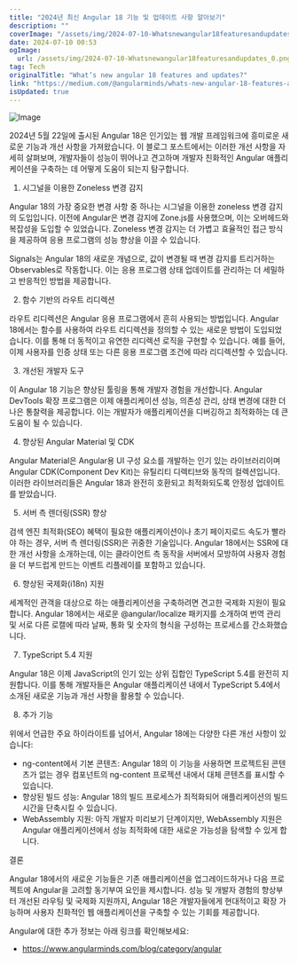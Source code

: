 ```yaml
---
title: "2024년 최신 Angular 18 기능 및 업데이트 사항 알아보기"
description: ""
coverImage: "/assets/img/2024-07-10-Whatsnewangular18featuresandupdates_0.png"
date: 2024-07-10 00:53
ogImage:
  url: /assets/img/2024-07-10-Whatsnewangular18featuresandupdates_0.png
tag: Tech
originalTitle: "What’s new angular 18 features and updates?"
link: "https://medium.com/@angularminds/whats-new-angular-18-features-and-updates-1142b3be03ff"
isUpdated: true
---
```


![Image](/assets/img/2024-07-10-Whatsnewangular18featuresandupdates_0.png)

2024년 5월 22일에 출시된 Angular 18은 인기있는 웹 개발 프레임워크에 흥미로운 새로운 기능과 개선 사항을 가져왔습니다. 이 블로그 포스트에서는 이러한 개선 사항을 자세히 살펴보며, 개발자들이 성능이 뛰어나고 견고하며 개발자 친화적인 Angular 애플리케이션을 구축하는 데 어떻게 도움이 되는지 탐구합니다.

1. 시그널을 이용한 Zoneless 변경 감지

Angular 18의 가장 중요한 변경 사항 중 하나는 시그널을 이용한 zoneless 변경 감지의 도입입니다. 이전에 Angular은 변경 감지에 Zone.js를 사용했으며, 이는 오버헤드와 복잡성을 도입할 수 있었습니다. Zoneless 변경 감지는 더 가볍고 효율적인 접근 방식을 제공하여 응용 프로그램의 성능 향상을 이끌 수 있습니다.

<!-- cozy-coder - 수평 -->

<ins class="adsbygoogle"
     style="display:block"
     data-ad-client="ca-pub-4877378276818686"
     data-ad-slot="1107185301"
     data-ad-format="auto"
     data-full-width-responsive="true"></ins>

<script>
     (adsbygoogle = window.adsbygoogle || []).push({});
</script>

Signals는 Angular 18의 새로운 개념으로, 값이 변경될 때 변경 감지를 트리거하는 Observables로 작동합니다. 이는 응용 프로그램 상태 업데이트를 관리하는 더 세밀하고 반응적인 방법을 제공합니다.

2. 함수 기반의 라우트 리디렉션

라우트 리디렉션은 Angular 응용 프로그램에서 흔히 사용되는 방법입니다. Angular 18에서는 함수를 사용하여 라우트 리디렉션을 정의할 수 있는 새로운 방법이 도입되었습니다. 이를 통해 더 동적이고 유연한 리디렉션 로직을 구현할 수 있습니다. 예를 들어, 이제 사용자를 인증 상태 또는 다른 응용 프로그램 조건에 따라 리디렉션할 수 있습니다.

3. 개선된 개발자 도구

<!-- cozy-coder - 수평 -->

<ins class="adsbygoogle"
     style="display:block"
     data-ad-client="ca-pub-4877378276818686"
     data-ad-slot="1107185301"
     data-ad-format="auto"
     data-full-width-responsive="true"></ins>

<script>
     (adsbygoogle = window.adsbygoogle || []).push({});
</script>

이 Angular 18 기능은 향상된 툴링을 통해 개발자 경험을 개선합니다. Angular DevTools 확장 프로그램은 이제 애플리케이션 성능, 의존성 관리, 상태 변경에 대한 더 나은 통찰력을 제공합니다. 이는 개발자가 애플리케이션을 디버깅하고 최적화하는 데 큰 도움이 될 수 있습니다.

4. 향상된 Angular Material 및 CDK

Angular Material은 Angular용 UI 구성 요소를 개발하는 인기 있는 라이브러리이며 Angular CDK(Component Dev Kit)는 유틸리티 디렉티브와 동작의 컬렉션입니다. 이러한 라이브러리들은 Angular 18과 완전히 호환되고 최적화되도록 안정성 업데이트를 받았습니다.

5. 서버 측 렌더링(SSR) 향상

<!-- cozy-coder - 수평 -->

<ins class="adsbygoogle"
     style="display:block"
     data-ad-client="ca-pub-4877378276818686"
     data-ad-slot="1107185301"
     data-ad-format="auto"
     data-full-width-responsive="true"></ins>

<script>
     (adsbygoogle = window.adsbygoogle || []).push({});
</script>

검색 엔진 최적화(SEO) 혜택이 필요한 애플리케이션이나 초기 페이지로드 속도가 빨라야 하는 경우, 서버 측 렌더링(SSR)은 귀중한 기술입니다. Angular 18에서는 SSR에 대한 개선 사항을 소개하는데, 이는 클라이언트 측 동작을 서버에서 모방하여 사용자 경험을 더 부드럽게 만드는 이벤트 리플레이를 포함하고 있습니다.

6. 향상된 국제화(i18n) 지원

세계적인 관객을 대상으로 하는 애플리케이션을 구축하려면 견고한 국제화 지원이 필요합니다. Angular 18에서는 새로운 @angular/localize 패키지를 소개하여 번역 관리 및 서로 다른 로캘에 따라 날짜, 통화 및 숫자의 형식을 구성하는 프로세스를 간소화했습니다.

7. TypeScript 5.4 지원

<!-- cozy-coder - 수평 -->

<ins class="adsbygoogle"
     style="display:block"
     data-ad-client="ca-pub-4877378276818686"
     data-ad-slot="1107185301"
     data-ad-format="auto"
     data-full-width-responsive="true"></ins>

<script>
     (adsbygoogle = window.adsbygoogle || []).push({});
</script>

Angular 18은 이제 JavaScript의 인기 있는 상위 집합인 TypeScript 5.4를 완전히 지원합니다. 이를 통해 개발자들은 Angular 애플리케이션 내에서 TypeScript 5.4에서 소개된 새로운 기능과 개선 사항을 활용할 수 있습니다.

8. 추가 기능

위에서 언급한 주요 하이라이트를 넘어서, Angular 18에는 다양한 다른 개선 사항이 있습니다:

- ng-content에서 기본 콘텐츠: Angular 18의 이 기능을 사용하면 프로젝트된 콘텐츠가 없는 경우 컴포넌트의 ng-content 프로젝션 내에서 대체 콘텐츠를 표시할 수 있습니다.
- 향상된 빌드 성능: Angular 18의 빌드 프로세스가 최적화되어 애플리케이션의 빌드 시간을 단축시킬 수 있습니다.
- WebAssembly 지원: 아직 개발자 미리보기 단계이지만, WebAssembly 지원은 Angular 애플리케이션에서 성능 최적화에 대한 새로운 가능성을 탐색할 수 있게 합니다.

<!-- cozy-coder - 수평 -->

<ins class="adsbygoogle"
     style="display:block"
     data-ad-client="ca-pub-4877378276818686"
     data-ad-slot="1107185301"
     data-ad-format="auto"
     data-full-width-responsive="true"></ins>

<script>
     (adsbygoogle = window.adsbygoogle || []).push({});
</script>

결론

Angular 18에서의 새로운 기능들은 기존 애플리케이션을 업그레이드하거나 다음 프로젝트에 Angular을 고려할 동기부여 요인을 제시합니다. 성능 및 개발자 경험의 향상부터 개선된 라우팅 및 국제화 지원까지, Angular 18은 개발자들에게 현대적이고 확장 가능하며 사용자 친화적인 웹 애플리케이션을 구축할 수 있는 기회를 제공합니다.

Angular에 대한 추가 정보는 아래 링크를 확인해보세요:

- https://www.angularminds.com/blog/category/angular
